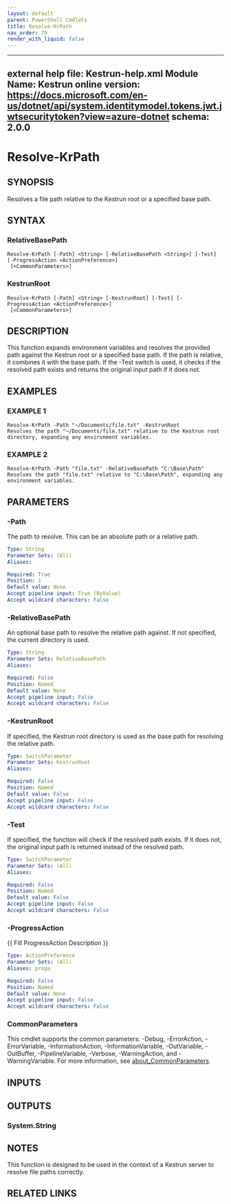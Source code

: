 ```yaml
---
layout: default
parent: PowerShell Cmdlets
title: Resolve-KrPath
nav_order: 79
render_with_liquid: false
---
```

---
external help file: Kestrun-help.xml
Module Name: Kestrun
online version: https://docs.microsoft.com/en-us/dotnet/api/system.identitymodel.tokens.jwt.jwtsecuritytoken?view=azure-dotnet
schema: 2.0.0
---

# Resolve-KrPath

## SYNOPSIS
Resolves a file path relative to the Kestrun root or a specified base path.

## SYNTAX

### RelativeBasePath
```
Resolve-KrPath [-Path] <String> [-RelativeBasePath <String>] [-Test] [-ProgressAction <ActionPreference>]
 [<CommonParameters>]
```

### KestrunRoot
```
Resolve-KrPath [-Path] <String> [-KestrunRoot] [-Test] [-ProgressAction <ActionPreference>]
 [<CommonParameters>]
```

## DESCRIPTION
This function expands environment variables and resolves the provided path against the Kestrun root or a specified base path.
If the path is relative, it combines it with the base path.
If the -Test switch is used, it checks if the resolved path exists and returns the original input path if it does not.

## EXAMPLES

### EXAMPLE 1
```
Resolve-KrPath -Path "~/Documents/file.txt" -KestrunRoot
Resolves the path "~/Documents/file.txt" relative to the Kestrun root directory, expanding any environment variables.
```

### EXAMPLE 2
```
Resolve-KrPath -Path "file.txt" -RelativeBasePath "C:\Base\Path"
Resolves the path "file.txt" relative to "C:\Base\Path", expanding any environment variables.
```

## PARAMETERS

### -Path
The path to resolve.
This can be an absolute path or a relative path.

```yaml
Type: String
Parameter Sets: (All)
Aliases:

Required: True
Position: 1
Default value: None
Accept pipeline input: True (ByValue)
Accept wildcard characters: False
```

### -RelativeBasePath
An optional base path to resolve the relative path against.
If not specified, the current directory is used.

```yaml
Type: String
Parameter Sets: RelativeBasePath
Aliases:

Required: False
Position: Named
Default value: None
Accept pipeline input: False
Accept wildcard characters: False
```

### -KestrunRoot
If specified, the Kestrun root directory is used as the base path for resolving the relative path.

```yaml
Type: SwitchParameter
Parameter Sets: KestrunRoot
Aliases:

Required: False
Position: Named
Default value: False
Accept pipeline input: False
Accept wildcard characters: False
```

### -Test
If specified, the function will check if the resolved path exists.
If it does not, the original input path is returned instead of the resolved path.

```yaml
Type: SwitchParameter
Parameter Sets: (All)
Aliases:

Required: False
Position: Named
Default value: False
Accept pipeline input: False
Accept wildcard characters: False
```

### -ProgressAction
{{ Fill ProgressAction Description }}

```yaml
Type: ActionPreference
Parameter Sets: (All)
Aliases: proga

Required: False
Position: Named
Default value: None
Accept pipeline input: False
Accept wildcard characters: False
```

### CommonParameters
This cmdlet supports the common parameters: -Debug, -ErrorAction, -ErrorVariable, -InformationAction, -InformationVariable, -OutVariable, -OutBuffer, -PipelineVariable, -Verbose, -WarningAction, and -WarningVariable. For more information, see [about_CommonParameters](http://go.microsoft.com/fwlink/?LinkID=113216).

## INPUTS

## OUTPUTS

### System.String
## NOTES
This function is designed to be used in the context of a Kestrun server to resolve file paths correctly.

## RELATED LINKS
